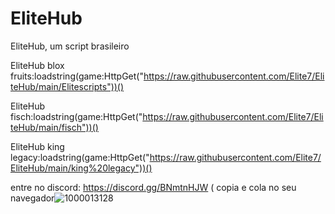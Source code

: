 # EliteHub
EliteHub, um script brasileiro

EliteHub blox fruits:loadstring(game:HttpGet("https://raw.githubusercontent.com/Elite7/EliteHub/main/Elitescripts"))()

EliteHub fisch:loadstring(game:HttpGet("https://raw.githubusercontent.com/Elite7/EliteHub/main/fisch"))()

EliteHub king legacy:loadstring(game:HttpGet("https://raw.githubusercontent.com/Elite7/EliteHub/main/king%20legacy"))()

entre no discord: https://discord.gg/BNmtnHJW ( copia e cola no seu navegador![1000013128](https://github.com/user-attachments/assets/902b699a-34b6-4b25-8c9f-6db7b0ffc814)
